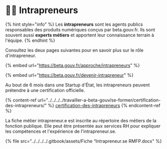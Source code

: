 # 👩‍💼 Intrapreneurs

{% hint style="info" %}
Les **intrapreneurs** sont les agents publics responsables des produits numériques conçus par beta.gouv.fr. Ils sont souvent aussi **experts métiers** et apportent leur connaissance terrain à l'équipe.
{% endhint %}

Consultez les deux pages suivantes pour en savoir plus sur le rôle d'intrapreneur.

{% embed url="https://beta.gouv.fr/approche/intrapreneurs" %}

{% embed url="https://beta.gouv.fr/devenir-intrapreneur" %}

Au bout de 6 mois dans une Startup d'État, les intrapreneurs peuvent prétendre à une certification officielle.

{% content-ref url="../../../../travailler-a-beta-gouv/se-former/certification-des-intrapreneurs/" %}
[certification-des-intrapreneurs](../../../../travailler-a-beta-gouv/se-former/certification-des-intrapreneurs/)
{% endcontent-ref %}

La fiche métier intrapreneur.e est inscrite au répertoire des métiers de la fonction publique. Elle peut être présentée aux services RH pour expliquer les compétences et l'expérience de l'intrapreneur.se.&#x20;

{% file src="../../../../.gitbook/assets/Fiche “Intrapreneur.se RMFP.docx" %}
